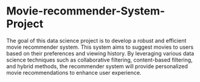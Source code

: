 # Movie-recommender-System-Project
The goal of this data science project is to develop a robust and efficient movie recommender system. This system aims to suggest movies to users based on their preferences and viewing history. By leveraging various data science techniques such as collaborative filtering, content-based filtering, and hybrid methods, the recommender system will provide personalized movie recommendations to enhance user experience.
